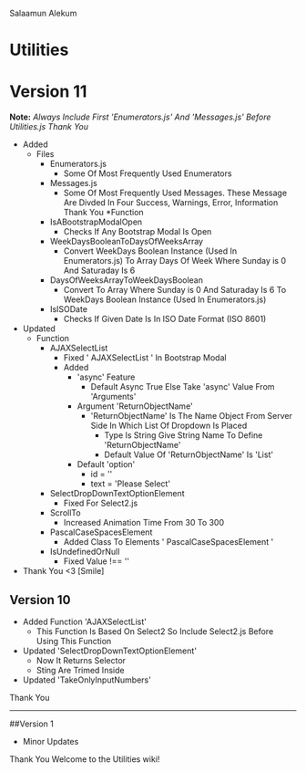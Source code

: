 Salaamun Alekum

# Utilities
# Version 11
**Note:** *Always Include First 'Enumerators.js' And 'Messages.js' Before Utilities.js Thank You*
* Added 
	* Files
		* Enumerators.js
			* Some Of Most Frequently Used Enumerators
		* Messages.js
			* Some Of Most Frequently Used Messages. These Message Are Divded In Four Success, Warnings, Error, Information Thank You
	*Function 
		* IsABootstrapModalOpen
			* Checks If Any Bootstrap Modal Is Open
		* WeekDaysBooleanToDaysOfWeeksArray
			* Convert WeekDays Boolean Instance (Used In Enumerators.js) To Array Days Of Week Where Sunday is 0 And Saturaday Is 6
		* DaysOfWeeksArrayToWeekDaysBoolean
			* Convert To Array Where Sunday is 0 And Saturaday Is 6 To WeekDays Boolean Instance (Used In Enumerators.js)
		* IsISODate
			* Checks If Given Date Is In ISO Date Format (ISO 8601) 
* Updated 
	* Function
		* AJAXSelectList
			* Fixed ' AJAXSelectList ' In Bootstrap Modal 
			* Added
				* 'async' Feature
					* Default Async True Else Take 'async' Value From 'Arguments'
				* Argument 'ReturnObjectName' 
					* 'ReturnObjectName' Is The Name Object From Server Side In Which List Of Dropdown Is Placed 
						* Type Is String Give String Name To Define 'ReturnObjectName'
						* Default Value Of 'ReturnObjectName' Is 'List'
				* Default 'option' 
					* id = ''
					* text = 'Please Select'
		* SelectDropDownTextOptionElement
			* Fixed For Select2.js
		* ScrollTo
			* Increased Animation Time From 30 To 300
		* PascalCaseSpacesElement
			* Added Class To Elements ' PascalCaseSpacesElement '
		* IsUndefinedOrNull
			* Fixed Value !== ''
* Thank You <3 [Smile]


## Version 10
* Added Function 'AJAXSelectList'
   * This Function Is Based On Select2 So Include Select2.js Before Using This Function
* Updated 'SelectDropDownTextOptionElement'
   * Now It Returns Selector
   * Sting Are Trimed Inside 
* Updated 'TakeOnlyInputNumbers'

Thank You

***


##Version 1
* Minor Updates

Thank You
Welcome to the Utilities wiki!
